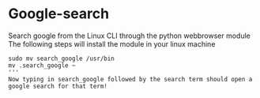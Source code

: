 # Google-search
Search google from the Linux CLI through the python webbrowser module<br />
The following steps will install the module in your linux machine<br />
```
sudo mv search_google /usr/bin
mv .search_google ~
'''
Now typing in search_google followed by the search term should open a google search for that term!
